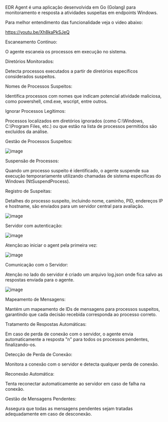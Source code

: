 EDR Agent é uma aplicação desenvolvida em Go (Golang) para monitoramento e resposta a atividades suspeitas em endpoints Windows.

Para melhor entendimento das funcionalidade veja o video abaixo:


https://youtu.be/Xh8kaPkSJeQ




Escaneamento Contínuo: 

O agente escaneia os processos em execução no sistema.

Diretórios Monitorados: 

Detecta processos executados a partir de diretórios específicos considerados suspeitos.

Nomes de Processos Suspeitos: 

Identifica processos com nomes que indicam potencial atividade maliciosa, como powershell, cmd.exe, wscript, entre outros.

Ignorar Processos Legítimos: 

Processos localizados em diretórios ignorados (como C:\Windows\, C:\Program Files\, etc.) ou que estão na lista de processos permitidos são excluídos da análise.

Gestão de Processos Suspeitos:


![image](https://github.com/user-attachments/assets/56c4e3b6-39a2-4173-b4bd-e0336653d57b)






Suspensão de Processos:

Quando um processo suspeito é identificado, o agente suspende sua execução temporariamente utilizando chamadas de sistema específicas do Windows (NtSuspendProcess).

Registro de Suspeitas: 

Detalhes do processo suspeito, incluindo nome, caminho, PID, endereços IP e hostname, são enviados para um servidor central para avaliação.


![image](https://github.com/user-attachments/assets/6a2901f9-f5f6-4385-a745-a8fafad126e2)





Servidor com autenticação:

![image](https://github.com/user-attachments/assets/926242b8-2fcc-410d-aad1-4ed744d3c231)





Atenção:ao iniciar o agent pela primeira vez:

![image](https://github.com/user-attachments/assets/4e13e16d-ba3d-4806-bb7d-fc8d9a8bd0f0)



Comunicação com o Servidor:

Atenção no lado do servidor é criado um arquivo log.json onde fica salvo as respostas enviada para o agente.


![image](https://github.com/user-attachments/assets/17279229-e08c-49a7-8f71-72ff6757ec72)





Mapeamento de Mensagens: 

Mantém um mapeamento de IDs de mensagens para processos suspeitos, garantindo que cada decisão recebida corresponda ao processo correto.

Tratamento de Respostas Automáticas: 

Em caso de perda de conexão com o servidor, o agente envia automaticamente a resposta "n" para todos os processos pendentes, finalizando-os.

Detecção de Perda de Conexão: 

Monitora a conexão com o servidor e detecta qualquer perda de conexão.

Reconexão Automática: 

Tenta reconectar automaticamente ao servidor em caso de falha na conexão.

Gestão de Mensagens Pendentes: 

Assegura que todas as mensagens pendentes sejam tratadas adequadamente em caso de desconexão.


